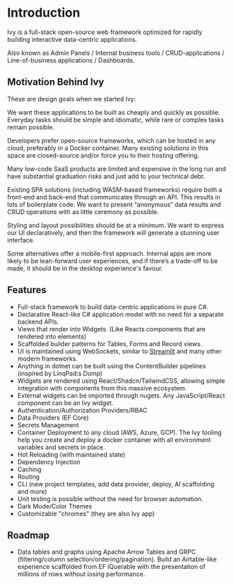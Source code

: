 ﻿# Introduction

Ivy is a full-stack open-source web framework optimized for rapidly building interactive data-centric applications.

<Callout Icon="Info">
Also known as Admin Panels / Internal business tools / CRUD-applications / Line-of-business applications / Dashboards.
</Callout>

<Embed Url="https://www.youtube.com/watch?v=pQKSQR9BfD8"/>

## Motivation Behind Ivy

These are design goals when we started Ivy:

We want these applications to be built as cheaply and quickly as possible. Everyday tasks should be simple and idiomatic, while rare or complex tasks remain possible.

Developers prefer open-source frameworks, which can be hosted in any cloud, preferably in a Docker container. Many existing solutions in this space are closed-source and/or force you to their hosting offering. 

Many low-code SaaS products are limited and expensive in the long run and have substantial graduation risks and just add to your technical debt. 

Existing SPA solutions (including WASM-based frameworks) require both a front-end and back-end that communicates through an API. This results in lots of boilerplate code. We want to present “anonymous” data results and CRUD operations with as little ceremony as possible.

Styling and layout possibilities should be at a minimum. We want to express our UI declaratively, and then the framework will generate a stunning user interface. 

Some alternatives offer a mobile-first approach. Internal apps are more likely to be lean-forward user experiences, and if there’s a trade-off to be made, it should be in the desktop experience's favour.

## Features

* Full-stack framework to build data-centric applications in pure C#. 
* Declarative React-like C# application model with no need for a separate backend APIs.
* Views that render into Widgets. (Like Reacts components that are rendered into elements)
* Scaffolded builder patterns for Tables, Forms and Record views. 
* UI is maintained using WebSockets, similar to [Streamlit](https://streamlit.io/) and many other modern frameworks. 
* Anything in dotnet can be built using the ContentBuilder pipelines (inspired by LinqPad:s Dump)
* Widgets are rendered using React/Shadcn/TailwindCSS, allowing simple integration with components from this massive ecosystem. 
* External widgets can be imported through nugets. Any JavaScript/React component can be an Ivy widget. 
* Authentication/Authorization Providers/RBAC
* Data Providers (EF Core)
* Secrets Management
* Container Deployment to any cloud (AWS, Azure, GCP). The Ivy tooling help you create and deploy a docker container with all environment variables and secrets in place.
* Hot Reloading (with maintained state)
* Dependency Injection
* Caching
* Routing
* CLI (new project templates, add data provider, deploy, AI scaffolding and more)
* Unit testing is possible without the need for browser automation.
* Dark Mode/Color Themes
* Customizable "chromes" (they are also Ivy app)

## Roadmap

* Data tables and graphs using Apache Arrow Tables and GRPC (filtering/column selection/ordering/pagination). Build an Airtable-like experience scaffolded from EF IQuerable with the presentation of millions of rows without losing performance. 